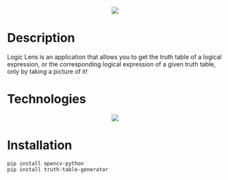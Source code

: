 <div align=center >
<img align="center"  src="https://i.ibb.co/Ykc79yZ/Logo-Sample.png">
</div>

# Description

Logic Lens is an application that allows you to get the truth table of a logical expression, or the corresponding logical expression of a given truth table, only by taking a picture of it! 

# Technologies


<div align=center >
<img align="center"  src="https://i.ibb.co/gzsgQJY/image-4.png">
</div>



# Installation

```
pip install opencv-python
pip install truth-table-generator
```
